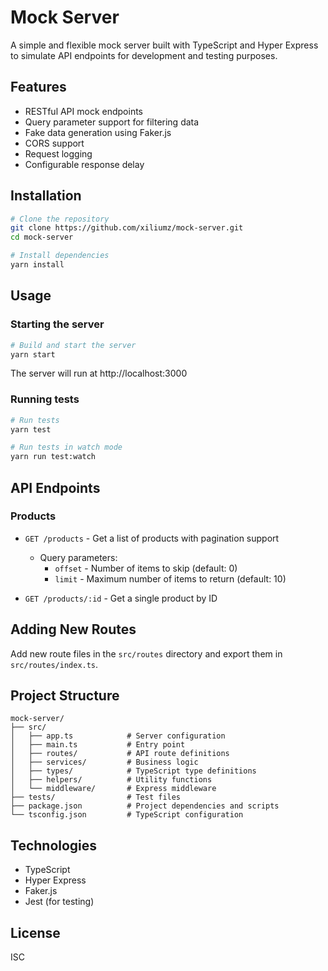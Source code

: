 # Mock Server

A simple and flexible mock server built with TypeScript and Hyper Express to simulate API endpoints for development and testing purposes.

## Features

- RESTful API mock endpoints
- Query parameter support for filtering data
- Fake data generation using Faker.js
- CORS support
- Request logging
- Configurable response delay

## Installation

```bash
# Clone the repository
git clone https://github.com/xiliumz/mock-server.git
cd mock-server

# Install dependencies
yarn install
```

## Usage

### Starting the server

```bash
# Build and start the server
yarn start
```

The server will run at http://localhost:3000

### Running tests

```bash
# Run tests
yarn test

# Run tests in watch mode
yarn run test:watch
```

## API Endpoints

### Products

- `GET /products` - Get a list of products with pagination support

  - Query parameters:
    - `offset` - Number of items to skip (default: 0)
    - `limit` - Maximum number of items to return (default: 10)

- `GET /products/:id` - Get a single product by ID

## Adding New Routes

Add new route files in the `src/routes` directory and export them in `src/routes/index.ts`.

## Project Structure

```
mock-server/
├── src/
│   ├── app.ts            # Server configuration
│   ├── main.ts           # Entry point
│   ├── routes/           # API route definitions
│   ├── services/         # Business logic
│   ├── types/            # TypeScript type definitions
│   ├── helpers/          # Utility functions
│   └── middleware/       # Express middleware
├── tests/                # Test files
├── package.json          # Project dependencies and scripts
└── tsconfig.json         # TypeScript configuration
```

## Technologies

- TypeScript
- Hyper Express
- Faker.js
- Jest (for testing)

## License

ISC
